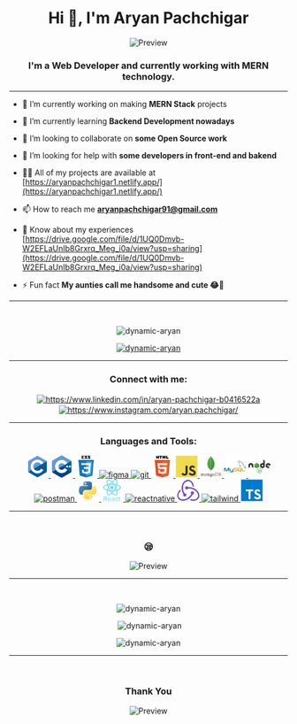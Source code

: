 <h1 align="center">Hi 👋, I'm Aryan Pachchigar</h1>
<p align="center">
  <img src="https://media.giphy.com/media/mFAqvhuSxrgbkqJdRI/giphy.gif?cid=790b76117dd5xrt2emc7earsnfgopmt61xuawb4chhstdu41&ep=v1_gifs_search&rid=giphy.gif&ct=g" alt="Preview" height="200" />
</p>
<h3 align="center">I'm a Web Developer and currently working with MERN technology.</h3>

<hr >

- 🔭 I’m currently working on making **MERN Stack** projects 

- 🌱 I’m currently learning **Backend Development nowadays**

- 👯 I’m looking to collaborate on **some Open Source work**

- 🤝 I’m looking for help with **some developers in front-end and bakend**

- 👨‍💻 All of my projects are available at [https://aryanpachchigar1.netlify.app/](https://aryanpachchigar1.netlify.app/)

- 📫 How to reach me **aryanpachchigar91@gmail.com**

- 📄 Know about my experiences [https://drive.google.com/file/d/1UQ0Dmvb-W2EFLaUnIb8Grxrq_Meg_i0a/view?usp=sharing](https://drive.google.com/file/d/1UQ0Dmvb-W2EFLaUnIb8Grxrq_Meg_i0a/view?usp=sharing)

- ⚡ Fun fact **My aunties call me handsome and cute 😂🤣**

<hr>  
<br>
<p align="center"> <img src="https://komarev.com/ghpvc/?username=dynamic-aryan&label=Profile%20views&color=0e75b6&style=flat" alt="dynamic-aryan" /> </p>

<p align="center"> <a href="https://github.com/ryo-ma/github-profile-trophy"><img src="https://github-profile-trophy.vercel.app/?username=dynamic-aryan" alt="dynamic-aryan" /></a> </p>

<hr>
<h3 align="center">Connect with me:</h3>
<p align="center">
<a href="https://linkedin.com/in/https://www.linkedin.com/in/aryan-pachchigar-b0416522a" target="blank"><img align="center" src="https://raw.githubusercontent.com/rahuldkjain/github-profile-readme-generator/master/src/images/icons/Social/linked-in-alt.svg" alt="https://www.linkedin.com/in/aryan-pachchigar-b0416522a" height="30" width="40" /></a>
<a href="https://instagram.com/https://www.instagram.com/aryan.pachchigar/" target="blank"><img align="center" src="https://raw.githubusercontent.com/rahuldkjain/github-profile-readme-generator/master/src/images/icons/Social/instagram.svg" alt="https://www.instagram.com/aryan.pachchigar/" height="30" width="40" /></a>
</p>
<hr>

<h3 align="center">Languages and Tools:</h3>
<p align="center"> <a href="https://www.cprogramming.com/" target="_blank" rel="noreferrer"> <img src="https://raw.githubusercontent.com/devicons/devicon/master/icons/c/c-original.svg" alt="c" width="40" height="40"/> </a> <a href="https://www.w3schools.com/cpp/" target="_blank" rel="noreferrer"> <img src="https://raw.githubusercontent.com/devicons/devicon/master/icons/cplusplus/cplusplus-original.svg" alt="cplusplus" width="40" height="40"/> </a> <a href="https://www.w3schools.com/css/" target="_blank" rel="noreferrer"> <img src="https://raw.githubusercontent.com/devicons/devicon/master/icons/css3/css3-original-wordmark.svg" alt="css3" width="40" height="40"/> </a> <a href="https://www.figma.com/" target="_blank" rel="noreferrer"> <img src="https://www.vectorlogo.zone/logos/figma/figma-icon.svg" alt="figma" width="40" height="40"/> </a> <a href="https://git-scm.com/" target="_blank" rel="noreferrer"> <img src="https://www.vectorlogo.zone/logos/git-scm/git-scm-icon.svg" alt="git" width="40" height="40"/> </a> <a href="https://www.w3.org/html/" target="_blank" rel="noreferrer"> <img src="https://raw.githubusercontent.com/devicons/devicon/master/icons/html5/html5-original-wordmark.svg" alt="html5" width="40" height="40"/> </a> <a href="https://developer.mozilla.org/en-US/docs/Web/JavaScript" target="_blank" rel="noreferrer"> <img src="https://raw.githubusercontent.com/devicons/devicon/master/icons/javascript/javascript-original.svg" alt="javascript" width="40" height="40"/> </a> <a href="https://www.mongodb.com/" target="_blank" rel="noreferrer"> <img src="https://raw.githubusercontent.com/devicons/devicon/master/icons/mongodb/mongodb-original-wordmark.svg" alt="mongodb" width="40" height="40"/> </a> <a href="https://www.mysql.com/" target="_blank" rel="noreferrer"> <img src="https://raw.githubusercontent.com/devicons/devicon/master/icons/mysql/mysql-original-wordmark.svg" alt="mysql" width="40" height="40"/> </a> <a href="https://nodejs.org" target="_blank" rel="noreferrer"> <img src="https://raw.githubusercontent.com/devicons/devicon/master/icons/nodejs/nodejs-original-wordmark.svg" alt="nodejs" width="40" height="40"/> </a> <a href="https://postman.com" target="_blank" rel="noreferrer"> <img src="https://www.vectorlogo.zone/logos/getpostman/getpostman-icon.svg" alt="postman" width="40" height="40"/> </a> <a href="https://www.python.org" target="_blank" rel="noreferrer"> <img src="https://raw.githubusercontent.com/devicons/devicon/master/icons/python/python-original.svg" alt="python" width="40" height="40"/> </a> <a href="https://reactjs.org/" target="_blank" rel="noreferrer"> <img src="https://raw.githubusercontent.com/devicons/devicon/master/icons/react/react-original-wordmark.svg" alt="react" width="40" height="40"/> </a> <a href="https://reactnative.dev/" target="_blank" rel="noreferrer"> <img src="https://reactnative.dev/img/header_logo.svg" alt="reactnative" width="40" height="40"/> </a> <a href="https://redux.js.org" target="_blank" rel="noreferrer"> <img src="https://raw.githubusercontent.com/devicons/devicon/master/icons/redux/redux-original.svg" alt="redux" width="40" height="40"/> </a> <a href="https://tailwindcss.com/" target="_blank" rel="noreferrer"> <img src="https://www.vectorlogo.zone/logos/tailwindcss/tailwindcss-icon.svg" alt="tailwind" width="40" height="40"/> </a> <a href="https://www.typescriptlang.org/" target="_blank" rel="noreferrer"> <img src="https://raw.githubusercontent.com/devicons/devicon/master/icons/typescript/typescript-original.svg" alt="typescript" width="40" height="40"/> </a> </p>
<hr>
<br>


<h3 align="center">😪</h3>
<p align="center">
  <img src="https://media.giphy.com/media/11KzOet1ElBDz2/giphy.gif?cid=790b76116kd185nre0g7wliautuzj4frhp7yt8rfko17ew9x&ep=v1_gifs_search&rid=giphy.gif&ct=g" alt="Preview" width="450" />
</p>
<hr>
<br>

<p align="center"><img src="https://github-readme-stats.vercel.app/api/top-langs?username=dynamic-aryan&locale=en&hide_title=false&layout=compact&card_width=320&langs_count=5&theme=dracula&hide_border=false" height="190" alt="dynamic-aryan"  /></p>

<p align="center">&nbsp;<img src="https://github-readme-stats.vercel.app/api?username=dynamic-aryan&hide_title=false&hide_rank=false&show_icons=true&include_all_commits=true&count_private=true&disable_animations=false&theme=dracula&locale=en&hide_border=false" height="200" alt="dynamic-aryan"  /></p>

<p align="center">
  <img src="https://streak-stats.demolab.com?user=dynamic-aryan&locale=en&mode=daily&theme=dark&hide_border=false&border_radius=5&order=3" height="220" alt="dynamic-aryan"  />
</p>

<hr>
<br>

<h3 align="center">Thank You</h3>
<p align="center">
  <img src="https://media.giphy.com/media/mpjwypbzcxkeujtMhx/giphy.gif?cid=790b76110n5xulz5xe9dghmjnxyujrxv122mndge55hqn4d3&ep=v1_gifs_search&rid=giphy.gif&ct=g" alt="Preview" width="300" />
</p>
